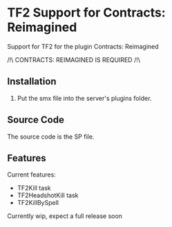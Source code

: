 # TF2 Support for Contracts: Reimagined
Support for TF2 for the plugin Contracts: Reimagined

/!\ CONTRACTS: REIMAGINED IS REQUIRED /!\

## Installation
1. Put the smx file into the server's plugins folder.

## Source Code
The source code is the SP file.

## Features
Current features:
- TF2Kill task
- TF2HeadshotKill task
- TF2KillBySpell

Currently wip, expect a full release soon

